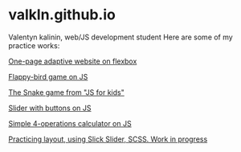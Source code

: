 # valkln.github.io
Valentyn kalinin, web/JS development student
Here are some of my practice works:

[One-page adaptive website on flexbox](https://valkln.github.io/binary/)


[Flappy-bird game on JS](https://valkln.github.io/flappy-bird/)


[The Snake game from "JS for kids"](https://valkln.github.io/js-snake/)


[Slider with buttons on JS](https://valkln.github.io/js-slider/)


[Simple 4-operations calculator on JS](https://valkln.github.io/js-calc/)

[Practicing layout, using Slick Slider, SCSS. Work in progress](https://valkln.github.io/fusion/)
